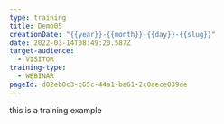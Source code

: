 ```yaml
---
type: training
title: Demo05
creationDate: "{{year}}-{{month}}-{{day}}-{{slug}}"
date: 2022-03-14T08:49:20.587Z
target-audience:
  - VISITOR
training-type:
  - WEBINAR
pageId: d02eb0c3-c65c-44a1-ba61-2c0aece039de
---
```

this is a training example